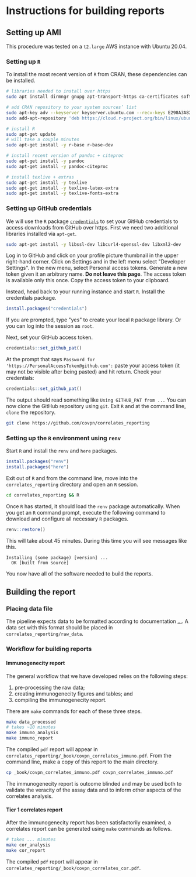 # Instructions for building reports

## Setting up AMI

This procedure was tested on a `t2.large` AWS instance with Ubuntu 20.04.

### Setting up `R`

To install the most recent version of `R` from CRAN, these dependencies can be installed. 

```bash
# libraries needed to install over https
sudo apt install dirmngr gnupg apt-transport-https ca-certificates software-properties-common

# add CRAN repository to your system sources’ list
sudo apt-key adv --keyserver keyserver.ubuntu.com --recv-keys E298A3A825C0D65DFD57CBB651716619E084DAB9
sudo add-apt-repository 'deb https://cloud.r-project.org/bin/linux/ubuntu focal-cran40/'

# install R
sudo apt-get update 
# will take a couple minutes
sudo apt-get install -y r-base r-base-dev 

# install recent version of pandoc + citeproc
sudo apt-get install -y pandoc
sudo apt-get install -y pandoc-citeproc

# install texlive + extras
sudo apt-get install -y texlive
sudo apt-get install -y texlive-latex-extra
sudo apt-get install -y texlive-fonts-extra 
```

### Setting up GitHub credentials

We will use the `R` package [`credentials`](https://github.com/r-lib/credentials) to set your GitHub credentials to access downloads from GitHub over https. First we need two additional libraries installed via `apt-get`.

```bash
sudo apt-get install -y libssl-dev libcurl4-openssl-dev libxml2-dev
```

Log in to GitHub and click on your profile picture thumbnail in the upper right-hand corner. Click on Settings and in the left menu select "Developer Settings". In the new menu, select Personal access tokens. Generate a new token given it an arbitrary name. __Do not leave this page__. The access token is available only this once. Copy the access token to your clipboard.

Instead, head back to your running instance and start `R`. Install the credentials package.

```r
install.packages("credentials")
```

If you are prompted, type "yes" to create your local `R` package library. Or you can log into the session as `root`. 

Next, set your GitHub access token.

```r
credentials::set_github_pat()
```

At the prompt that says `Password for 'https://PersonalAccessToken@github.com':` paste your access token (it may not be visible after being pasted) and hit return. Check your credentials: 

```r
credentials::set_github_pat()
```

The output should read something like `Using GITHUB_PAT from ...` You can now clone the GitHub repository using `git`. Exit `R` and at the command line, `clone` the repository.

```bash 
git clone https://github.com/covpn/correlates_reporting
```

### Setting up the `R` environment using `renv`

Start `R` and install the `renv` and `here` packages.

```r
install.packages("renv")
install.packages("here")
```

Exit out of `R` and from the command line, move into the `correlates_reporting` directory and open an `R` session.

```bash
cd correlates_reporting && R
```

Once `R` has started, it should load the `renv` package automatically. When you get an `R` command prompt, execute the following command to download and configure all necessary `R` packages.

```R
renv::restore()
```

This will take about 45 minutes. During this time you will see messages like this.

````
Installing (some package) [version] ...
  OK [built from source]
````

You now have all of the software needed to build the reports.


## Building the report

### Placing data file

The pipeline expects data to be formatted according to documentation [...](https://github.com/covpn/correlates_reporting/). A data set with this format should be placed in `correlates_reporting/raw_data`.

### Workflow for building reports

#### Immunogenecity report

The general workflow that we have developed relies on the following steps:
1. pre-processing the raw data;
2. creating immunogenecity figures and tables; and
3. compiling the immunogenecity report.

There are `make` commands for each of these three steps.

```bash
make data_processed
# takes ~10 minutes
make immuno_analysis
make immuno_report
```

The compiled `pdf` report will appear in `correlates_reporting/_book/covpn_correlates_immuno.pdf`. From the command line, make a copy of this report to the main directory.

```bash
cp _book/covpn_correlates_immuno.pdf covpn_correlates_immuno.pdf
```

The immunogenecity report is outcome blinded and may be used both to validate the veracity of the assay data and to inform other aspects of the correlates analysis. 

#### Tier 1 correlates report

After the immunogenecity report has been satisfactorily examined, a correlates report can be generated using `make` commands as follows.

```bash
# takes ... minutes
make cor_analysis
make cor_report
```

The compiled `pdf` report will appear in `correlates_reporting/_book/covpn_correlates_cor.pdf`.
